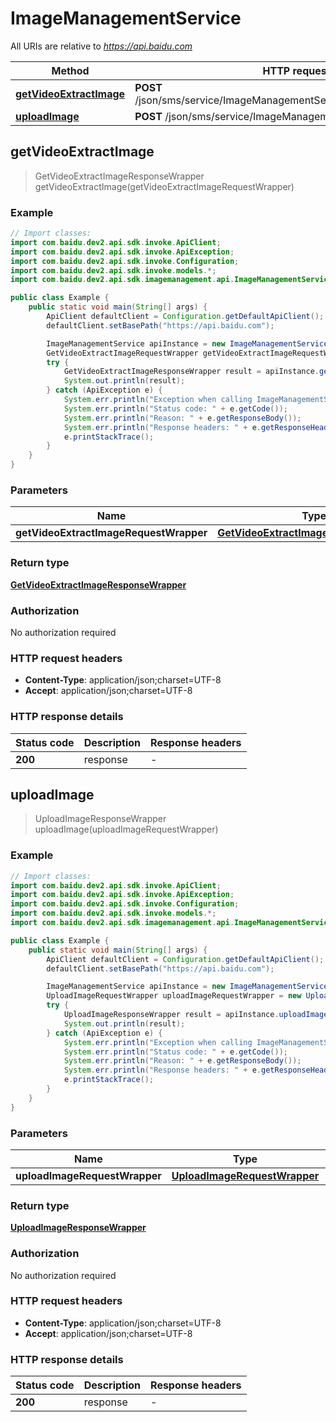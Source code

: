 # ImageManagementService

All URIs are relative to *https://api.baidu.com*

Method | HTTP request | Description
------------- | ------------- | -------------
[**getVideoExtractImage**](ImageManagementService.md#getVideoExtractImage) | **POST** /json/sms/service/ImageManagementService/getVideoExtractImage | 
[**uploadImage**](ImageManagementService.md#uploadImage) | **POST** /json/sms/service/ImageManagementService/uploadImage | 



## getVideoExtractImage

> GetVideoExtractImageResponseWrapper getVideoExtractImage(getVideoExtractImageRequestWrapper)



### Example

```java
// Import classes:
import com.baidu.dev2.api.sdk.invoke.ApiClient;
import com.baidu.dev2.api.sdk.invoke.ApiException;
import com.baidu.dev2.api.sdk.invoke.Configuration;
import com.baidu.dev2.api.sdk.invoke.models.*;
import com.baidu.dev2.api.sdk.imagemanagement.api.ImageManagementService;

public class Example {
    public static void main(String[] args) {
        ApiClient defaultClient = Configuration.getDefaultApiClient();
        defaultClient.setBasePath("https://api.baidu.com");

        ImageManagementService apiInstance = new ImageManagementService(defaultClient);
        GetVideoExtractImageRequestWrapper getVideoExtractImageRequestWrapper = new GetVideoExtractImageRequestWrapper(); // GetVideoExtractImageRequestWrapper | 
        try {
            GetVideoExtractImageResponseWrapper result = apiInstance.getVideoExtractImage(getVideoExtractImageRequestWrapper);
            System.out.println(result);
        } catch (ApiException e) {
            System.err.println("Exception when calling ImageManagementService#getVideoExtractImage");
            System.err.println("Status code: " + e.getCode());
            System.err.println("Reason: " + e.getResponseBody());
            System.err.println("Response headers: " + e.getResponseHeaders());
            e.printStackTrace();
        }
    }
}
```

### Parameters


Name | Type | Description  | Notes
------------- | ------------- | ------------- | -------------
 **getVideoExtractImageRequestWrapper** | [**GetVideoExtractImageRequestWrapper**](GetVideoExtractImageRequestWrapper.md)|  |

### Return type

[**GetVideoExtractImageResponseWrapper**](GetVideoExtractImageResponseWrapper.md)

### Authorization

No authorization required

### HTTP request headers

- **Content-Type**: application/json;charset=UTF-8
- **Accept**: application/json;charset=UTF-8


### HTTP response details
| Status code | Description | Response headers |
|-------------|-------------|------------------|
| **200** | response |  -  |


## uploadImage

> UploadImageResponseWrapper uploadImage(uploadImageRequestWrapper)



### Example

```java
// Import classes:
import com.baidu.dev2.api.sdk.invoke.ApiClient;
import com.baidu.dev2.api.sdk.invoke.ApiException;
import com.baidu.dev2.api.sdk.invoke.Configuration;
import com.baidu.dev2.api.sdk.invoke.models.*;
import com.baidu.dev2.api.sdk.imagemanagement.api.ImageManagementService;

public class Example {
    public static void main(String[] args) {
        ApiClient defaultClient = Configuration.getDefaultApiClient();
        defaultClient.setBasePath("https://api.baidu.com");

        ImageManagementService apiInstance = new ImageManagementService(defaultClient);
        UploadImageRequestWrapper uploadImageRequestWrapper = new UploadImageRequestWrapper(); // UploadImageRequestWrapper | 
        try {
            UploadImageResponseWrapper result = apiInstance.uploadImage(uploadImageRequestWrapper);
            System.out.println(result);
        } catch (ApiException e) {
            System.err.println("Exception when calling ImageManagementService#uploadImage");
            System.err.println("Status code: " + e.getCode());
            System.err.println("Reason: " + e.getResponseBody());
            System.err.println("Response headers: " + e.getResponseHeaders());
            e.printStackTrace();
        }
    }
}
```

### Parameters


Name | Type | Description  | Notes
------------- | ------------- | ------------- | -------------
 **uploadImageRequestWrapper** | [**UploadImageRequestWrapper**](UploadImageRequestWrapper.md)|  |

### Return type

[**UploadImageResponseWrapper**](UploadImageResponseWrapper.md)

### Authorization

No authorization required

### HTTP request headers

- **Content-Type**: application/json;charset=UTF-8
- **Accept**: application/json;charset=UTF-8


### HTTP response details
| Status code | Description | Response headers |
|-------------|-------------|------------------|
| **200** | response |  -  |

